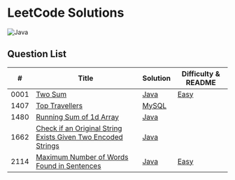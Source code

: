 # LeetCode Solutions

![Java](https://img.shields.io/badge/language-Java-orange.svg)



## Question List

| # | Title | Solution                                                                         | Difficulty & README                                                 |
|---| ----- |----------------------------------------------------------------------------------|---------------------------------------------------------------------|
|0001|[Two Sum](https://leetcode.com/problems/two-sum/) | [Java](./0001-two-sum/0001-two-sum.java) | [Easy](./0001-two-sum/README.md) |
|1407|[Top Travellers](https://leetcode.com/problems/top-travellers/) | [MySQL](./1407-Top-Travellers/1407-Top-Travellers.sql)                                      |  |
|1480|[Running Sum of 1d Array](https://leetcode.com/problems/running-sum-of-1d-array/) | [Java](./1480-Running-Sum-of-1d-Array/1480-Running-Sum-of-1d-Array.java) |  |
|1662|[Check if an Original String Exists Given Two Encoded Strings](https://leetcode.com/problems/check-if-two-string-arrays-are-equivalent/) | [Java](./1662-Check-If-Two-String-Arrays-are-Equivalent/1662-Check-If-Two-String-Arrays-are-Equivalent.java) |  |
|2114|[Maximum Number of Words Found in Sentences](https://leetcode.com/problems/maximum-number-of-words-found-in-sentences/) | [Java](./2114-Maximum-Number-of-Words-Found-in-Sentences/2114-maximum-number-of-words-found-in-sentences.java) | [Easy](./2114-Maximum-Number-of-Words-Found-in-Sentences/README.md) |


